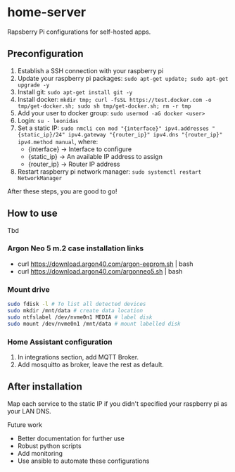 # home-server
Rapsberry Pi configurations for self-hosted apps.

## Preconfiguration

1. Establish a SSH connection with your raspberry pi
2. Update your raspberry pi packages: `sudo apt-get update; sudo apt-get upgrade -y`
3. Install git: `sudo apt-get install git -y`
4. Install docker: `mkdir tmp; curl -fsSL https://test.docker.com -o tmp/get-docker.sh; sudo sh tmp/get-docker.sh; rm -r tmp`
5. Add your user to docker group: `sudo usermod -aG docker <user>`
6. Login: `su - leonidas`
7. Set a static IP: `sudo nmcli con mod "{interface}" ipv4.addresses "{static_ip}/24" ipv4.gateway "{router_ip}" ipv4.dns "{router_ip}" ipv4.method manual`, where:
    * {interface} -> Interface to configure
    * {static_ip} -> An available IP address to assign
    * {router_ip} -> Router IP address
8. Restart raspberry pi network manager: `sudo systemctl restart NetworkManager`

After these steps, you are good to go!


## How to use

Tbd

### Argon Neo 5 m.2 case installation links
- curl https://download.argon40.com/argon-eeprom.sh | bash
- curl https://download.argon40.com/argonneo5.sh | bash

### Mount drive
```bash
sudo fdisk -l # To list all detected devices
sudo mkdir /mnt/data # create data location
sudo ntfslabel /dev/nvme0n1 MEDIA # label disk
sudo mount /dev/nvme0n1 /mnt/data # mount labelled disk
```

### Home Assistant configuration

1. In integrations section, add MQTT Broker.
2. Add mosquitto as broker, leave the rest as default.


## After installation

Map each service to the static IP if you didn't specified your raspberry pi as your LAN DNS.


Future work
* Better documentation for further use
* Robust python scripts
* Add monitoring
* Use ansible to automate these configurations